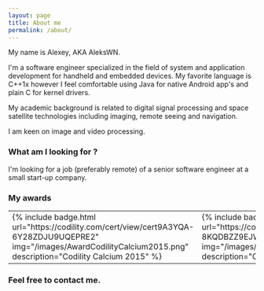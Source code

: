```yaml
---
layout: page
title: About me
permalink: /about/
---
```

My name is Alexey, AKA AleksWN. 

I'm a software engineer specialized in the field of system and application development for handheld and embedded
devices. My favorite language is C++1x however I feel comfortable using Java for native Android app's and plain C
for kernel drivers.

My academic background is related to digital signal processing and space satellite technologies including imaging,
remote seeing and navigation. 

I am keen on image and video processing. 

### What am I looking for ?

I'm looking for a job (preferably remote) of a senior software engineer at a small start-up company.

### My awards
<table>
    <tr>
        <td>
        {% include badge.html url="https://codility.com/cert/view/cert9A3YQA-6Y28ZDJU9UQEPRE2"
        img="/images/AwardCodilityCalcium2015.png" description="Codility Calcium 2015" %} 
        </td> 
        <td>
        {% include badge.html url="https://codility.com/cert/view/certA4UT65-8KQDBZZ9EJWH78ZM/"
img="/images/AwardCodilityScandium2016.png" description="Codility Scandium 2016" %}
        </td>
    </tr>
</table>


### Feel free to contact me.

